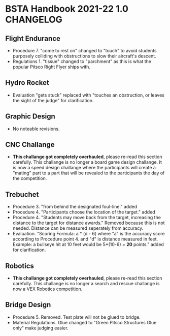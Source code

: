 # BSTA Handbook 2021-22 1.0 CHANGELOG
## Flight Endurance
- Procedure 7. "come to rest on" changed to "touch" to avoid students purposely
colliding with obstructions to slow their aircraft's descent.  
- Regulations 1. "tissue" changed to "parchment" as this is what the popular 
Pitsco Right Flyer ships with.
## Hydro Rocket
- Evaluation "gets stuck" replaced with "touches an obstruction, or leaves the
sight of the judge" for clarification.
## Graphic Design
- No noteable revisions.
## CNC Challange
- **This challange got completely overhauled**, please re-read this section 
carefully. This challange is no longer a board game design challange. It is now
a speed design challange where the participants will create a "mating" part to a
part that will be revealed to the participants the day of the competition.
## Trebuchet
- Procedure 3. "from behind the designated foul-line." added
- Procedure 4. "Participants choose the location of the target." added
- Procedure 4. "Students may move back from the target, increasing the distance 
to the target for distance awards." Removed because this is not needed. Distance 
can be measured seperately from accuracy.
- Evaluation. "Scoring Formula: a * (d - 6) where "a" is the accuracy score 
according to Procedure point 4. and "d" is distance measured in feet. Example: 
a bullseye hit at 10 feet would be 5*(10-6) = **20** points." added for 
clarification.
## Robotics
- **This challange got completely overhauled**, please re-read this section 
carefully. This challange is no longer a search and rescue challange is now a 
VEX Robotics competition.
## Bridge Design
- Procedure 5. Removed. Test plate will not be glued to bridge.
- Material Regulations. Glue changed to "Green Pitsco Structures Glue only"
make judging easier.